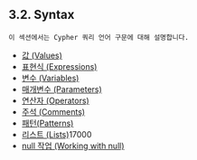 
## 3.2. Syntax

```
이 섹션에서는 Cypher 쿼리 언어 구문에 대해 설명합니다.
```

- [값 (Values)](https://mossupport.github.io/developer-manual/cypher/syntax/values.html)
- [표현식 (Expressions)](https://mossupport.github.io/developer-manual/cypher/syntax/expressions.html)
- [변수 (Variables)](https://mossupport.github.io/developer-manual/cypher/syntax/variables.html)
- [매개변수 (Parameters)](https://mossupport.github.io/developer-manual/cypher/syntax/parameters.html)
- [연산자 (Operators)](https://mossupport.github.io/developer-manual/cypher/syntax/operators.html)
- [주석 (Comments)](https://mossupport.github.io/developer-manual/cypher/syntax/comments.html)
- [패턴(Patterns)](https://mossupport.github.io/developer-manual/cypher/syntax/patterns.html)
- [리스트 (Lists)](https://mossupport.github.io/developer-manual/cypher/syntax/lists.html)17000
- [null 작업 (Working with null)](https://mossupport.github.io/developer-manual/cypher/syntax/working-with-null.html)

